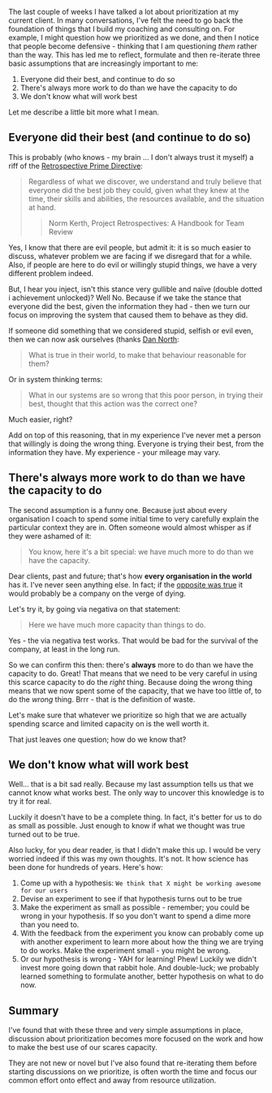 

The last couple of weeks I have talked a lot about prioritization at my current client. In many conversations, I've felt the need to go back the foundation of things that I build my coaching and consulting on. For example, I might question how we prioritized as we done, and then I notice that people become defensive - thinking that I am questioning *them* rather than the way. 
This has led me to reflect, formulate and then re-iterate three basic assumptions that are increasingly important to me:

1. Everyone did their best, and continue to do so
2. There's always more work to do than we have the capacity to do 
3. We don't know what will work best

Let me describe a little bit more what I mean.

<a name='more'></a>

## Everyone did their best (and continue to do so)

This is probably (who knows - my brain ... I don't always trust it myself) a riff of the [Retrospective Prime Directive](http://retrospectivewiki.org/index.php?title=The_Prime_Directive):

>  Regardless of what we discover, we understand and truly believe that everyone did the best job they could, given what they knew at the time, their skills and abilities, the resources available, and the situation at hand.
>>Norm Kerth, Project Retrospectives: A Handbook for Team Review

Yes, I know that there are evil people, but admit it: it is so much easier to discuss, whatever problem we are facing if we disregard that for a while. 
Also, if people are here to do evil or willingly stupid things, we have a very different problem indeed. 

But, I hear you inject, isn't this stance very gullible and naïve (double dotted i achievement unlocked)? 
Well No. Because if we take the stance that everyone did the best, given the information they had - then we turn our focus on improving the system that caused them to behave as they did. 

If someone did something that we considered stupid, selfish or evil even, then we can now ask ourselves (thanks [Dan North](https://dannorth.net/):

> What is true in their world, to make that behaviour reasonable for them?

Or in system thinking terms:

> What in our systems are so wrong that this poor person, in trying their best, thought that this action was the correct one?

Much easier, right?

Add on top of this reasoning, that in my experience I've never met a person that willingly is doing the wrong thing. Everyone is trying their best, from the information they have. My experience - your mileage may vary. 

## There's always more work to do than we have the capacity to do

The second assumption is a funny one. Because just about every organisation I coach to spend some initial time to very carefully explain the particular context they are in. Often someone would almost whisper as if they were ashamed of it:

> You know, here it's a bit special: we have much more to do than we have the capacity. 

Dear clients, past and future; that's how **every organisation in the world** has it. I've never seen anything else. In fact; if the [opposite was true](http://www.marcusoft.net/2018/10/playing-with-names.html) it would probably be a company on the verge of dying.
 
Let's try it, by going via negativa on that statement:

> Here we have much more capacity than things to do. 

Yes - the via negativa test works. That would be bad for the survival of the company, at least in the long run. 

So we can confirm this then: there's **always** more to do than we have the capacity to do. Great! That means that we need to be very careful in using this scarce capacity to do the _right_ thing. Because doing the wrong thing means that we now spent some of the capacity, that we have too little of, to do the _wrong_ thing. Brrr - that is the definition of waste. 

Let's make sure that whatever we prioritize so high that we are actually spending scarce and limited capacity on is the well worth it. 

That just leaves one question; how do we know that? 

## We don't know what will work best
Well... that is a bit sad really. Because my last assumption tells us that we cannot know what works best. The only way to uncover this knowledge is to try it for real. 

Luckily it doesn't have to be a complete thing. In fact, it's better for us to do as small as possible. Just enough to know if what we thought was true turned out to be true. 

Also lucky, for you dear reader, is that I didn't make this up. I would be very worried indeed if this was my own thoughts. It's not. It how science has been done for hundreds of years. Here's how:

1. Come up with a hypothesis: `We think that X might be working awesome for our users`
2. Devise an experiment to see if that hypothesis turns out to be true
3. Make the experiment as small as possible - remember; you could be wrong in your hypothesis. If so you don't want to spend a dime more than you need to. 
4. With the feedback from the experiment you know can probably come up with another experiment to learn more about how the thing we are trying to do works. Make the experiment small - you might be wrong. 
5. Or our hypothesis is wrong - YAH for learning! Phew! Luckily we didn't invest more going down that rabbit hole. And double-luck; we probably learned something to formulate another, better hypothesis on what to do now. 

## Summary

I've found that with these three and very simple assumptions in place, discussion about prioritization becomes more focused on the work and how to make the best use of our scares capacity.

They are not new or novel but I've also found that re-iterating them before starting discussions on we prioritize, is often worth the time and focus our common effort onto effect and away from resource utilization. 
